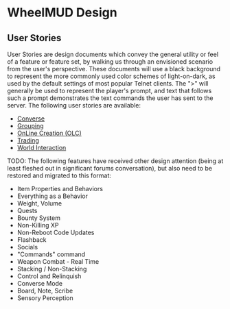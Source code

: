 WheelMUD Design
===============

## User Stories
User Stories are design documents which convey the general utility or feel of a feature or feature set, by walking us through an envisioned scenario from the user's perspective.
These documents will use a black background to represent the more commonly used color schemes of light-on-dark, as used by the default settings of most popular Telnet clients.
The ">" will generally be used to represent the player's prompt, and text that follows such a prompt demonstrates the text commands the user has sent to the server.
The following user stories are available:
* [Converse](http://htmlpreview.github.io/?https://github.com/DavidRieman/WheelMUD/blob/master/docs/Design/UserStory_Converse.htm)
* [Grouping](http://htmlpreview.github.io/?https://github.com/DavidRieman/WheelMUD/blob/master/docs/Design/UserStory_Grouping.htm)
* [OnLine Creation (OLC)](http://htmlpreview.github.io/?https://github.com/DavidRieman/WheelMUD/blob/master/docs/Design/UserStory_OnLineCreation.htm)
* [Trading](http://htmlpreview.github.io/?https://github.com/DavidRieman/WheelMUD/blob/master/docs/Design/UserStory_Trading.htm)
* [World Interaction](http://htmlpreview.github.io/?https://github.com/DavidRieman/WheelMUD/blob/master/docs/Design/UserStory_WorldInteraction.htm)

TODO: The following features have received other design attention (being at least fleshed out in significant forums conversation), but also need to be restored and migrated to this format:
* Item Properties and Behaviors
* Everything as a Behavior
* Weight, Volume
* Quests
* Bounty System
* Non-Killing XP
* Non-Reboot Code Updates
* Flashback
* Socials
* "Commands" command
* Weapon Combat - Real Time
* Stacking / Non-Stacking
* Control and Relinquish
* Converse Mode
* Board, Note, Scribe
* Sensory Perception
